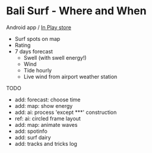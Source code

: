 # Bali Surf - Where and When
Android app / <a href='https://play.google.com/store/apps/details?id=com.avaa.surfforecast'>In Play store</a>

- Surf spots on map
- Rating
- 7 days forecast
	- Swell (with swell energy!)
	- Wind
	- Tide hourly
	- Live wind from airport weather station


TODO
- add: forecast: choose time
- add: map: show energy
- add: ai: process 'except ***' construction
- ref: ai: circled frame layout
- add: map: animate waves
- add: spotinfo
- add: surf dairy
- add: tracks and tricks log